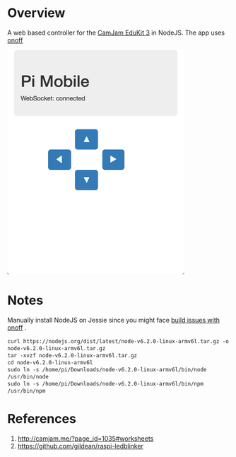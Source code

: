 # Overview

A web based controller for the [CamJam EduKit 3](http://camjam.me/?page_id=1035) in NodeJS. The app uses [onoff](https://github.com/fivdi/onoff) 

![Screenshot](/sample/sample.png)

# Notes

Manually install NodeJS on Jessie since you might face [build issues with onoff](https://github.com/fivdi/onoff/wiki/Node.js-v0.10.29-and-native-addons-on-the-Raspberry-Pi) . 

```
curl https://nodejs.org/dist/latest/node-v6.2.0-linux-armv6l.tar.gz -o node-v6.2.0-linux-armv6l.tar.gz
tar -xvzf node-v6.2.0-linux-armv6l.tar.gz
cd node-v6.2.0-linux-armv6l
sudo ln -s /home/pi/Downloads/node-v6.2.0-linux-armv6l/bin/node /usr/bin/node
sudo ln -s /home/pi/Downloads/node-v6.2.0-linux-armv6l/bin/npm /usr/bin/npm
```

# References 

1. http://camjam.me/?page_id=1035#worksheets 
2. https://github.com/gildean/raspi-ledblinker

